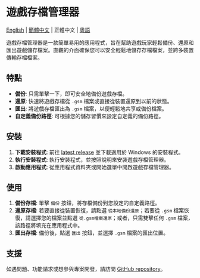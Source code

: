 # 遊戲存檔管理器
[English](./README.md) | [簡體中文](./README_CN.md) | 正體中文 | [粵語](./README_HK.md)

遊戲存檔管理器是一款簡單易用的應用程式，旨在幫助遊戲玩家輕鬆備份、還原和匯出遊戲儲存檔案。直觀的介面確保您可以安全輕鬆地儲存存檔檔案，並跨多裝置傳輸存檔檔案。

## 特點

- **備份**: 只需單擊一下，即可安全地備份遊戲存檔。
- **還原**: 快速將遊戲存檔從 `.gsm` 檔案或直接從裝置還原到以前的狀態。
- **匯出**: 將遊戲存檔匯出為 `.gsm` 檔案，以便輕鬆地共享或備份檔案。
- **自定義備份路徑**: 可根據您的儲存習慣來設定自定義的備份路徑。

## 安裝

1. **下載安裝程式**: 前往 [latest release](https://github.com/dyang886/Game-Save-Manager/releases) 並下載適用於 Windows 的安裝程式。
2. **執行安裝程式**: 執行安裝程式，並按照說明來安裝遊戲存檔管理器。
3. **啟動應用程式**: 從應用程式資料夾或開始選單中開啟遊戲存檔管理器。

## 使用

1. **備份存檔**: 單擊 `備份` 按鈕，將存檔備份到您設定的自定義路徑。
2. **還原存檔**: 若要直接從裝置恢復，請點選 `從本地備份還原`；若要從 `.gsm` 檔案恢復，請選擇您的檔案並點選 `從.gsm檔案還原`；或者，只需雙擊任何 `.gsm` 檔案，該路徑將填充在應用程式中。
3. **匯出存檔**: 備份後，點選 `匯出` 按鈕，並選擇 `.gsm` 檔案的匯出位置。

## 支援

如遇問題、功能請求或想參與專案開發，請訪問 [GitHub repository](https://github.com/dyang886/Game-Save-Manager)。
